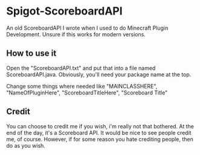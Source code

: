 # Spigot-ScoreboardAPI
An old ScoreboardAPI I wrote when I used to do Minecraft Plugin Development. Unsure if this works for modern versions.

## How to use it

Open the "ScoreboardAPI.txt" and put that into a file named ScoreboardAPI.java. Obviously, you'll need your package name at the top.

Change some things where needed like "MAINCLASSHERE", "NameOfPluginHere", "ScoreboardTitleHere", "Scoreboard Title"

## Credit

You can choose to credit me if you wish, i'm really not that bothered. At the end of the day, it's a Scoreboard API.
It would be nice to see people credit me, of course. However, if for some reason you hate crediting people, then do as you wish.

